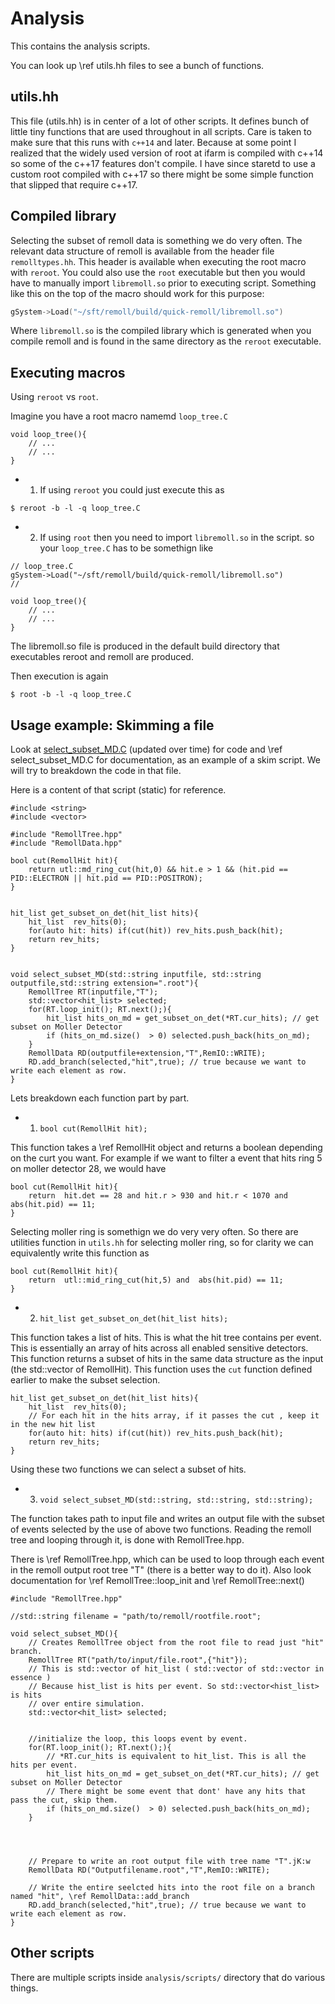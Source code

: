 # Analysis
This contains the analysis scripts.

You can look up \ref utils.hh files to see a bunch of functions.

## utils.hh
This file (utils.hh) is in center of a lot of other scripts. It defines bunch of little tiny functions that are used throughout in all scripts.
Care is taken to make sure that this runs with `c++14` and later. Because at some point I realized that the widely used version of root
at ifarm is compiled with c++14 so some of the c++17 features don't compile. I have since staretd to use a custom root compiled with c++17
 so there might be some simple function that slipped that require c++17.


## Compiled library

Selecting the subset of remoll data is something we do very often. The relevant data structure of remoll is available from the header
file `remolltypes.hh`. This header is available when executing the root macro with `reroot`. You could also use the `root` executable
but then you would have to manually import `libremoll.so` prior to executing script. Something like this on the top of the macro should
work for this purpose:
```cpp
gSystem->Load("~/sft/remoll/build/quick-remoll/libremoll.so")
```

Where `libremoll.so` is the compiled library which is generated when you compile remoll and is found in the same directory as the `reroot`
executable.



## Executing  macros
Using `reroot` vs `root`.

Imagine you have a root macro namemd `loop_tree.C`

```{cpp}
void loop_tree(){
    // ...
    // ...
}
```

- 1. If using `reroot` you could just execute this as 

```{bash}
$ reroot -b -l -q loop_tree.C
```

 - 2. If using `root` then you need to import `libremoll.so` in the script. so your `loop_tree.C` has to be somethign like
```{cpp}
// loop_tree.C
gSystem->Load("~/sft/remoll/build/quick-remoll/libremoll.so")
//

void loop_tree(){
    // ...
    // ...
}

```
The libremoll.so file is produced in the default build directory  that executables reroot  and remoll are produced.


Then execution is again

```{bash}
$ root -b -l -q loop_tree.C
```


## Usage example: Skimming a file
Look at  [select_subset_MD.C](https://github.com/pranphy/moller-simana/blob/master/analysis/script/select_subset_MD.C) (updated over time) for code and \ref select_subset_MD.C for documentation, as an example of a skim script. We will try to breakdown the code in that file.

Here is a content of that script (static) for reference.
```{cpp}
#include <string>
#include <vector>

#include "RemollTree.hpp"
#include "RemollData.hpp"

bool cut(RemollHit hit){
    return utl::md_ring_cut(hit,0) && hit.e > 1 && (hit.pid == PID::ELECTRON || hit.pid == PID::POSITRON);
}


hit_list get_subset_on_det(hit_list hits){
    hit_list  rev_hits(0);
    for(auto hit: hits) if(cut(hit)) rev_hits.push_back(hit);
    return rev_hits;
}


void select_subset_MD(std::string inputfile, std::string outputfile,std::string extension=".root"){
    RemollTree RT(inputfile,"T");
    std::vector<hit_list> selected;
    for(RT.loop_init(); RT.next();){
        hit_list hits_on_md = get_subset_on_det(*RT.cur_hits); // get subset on Moller Detector
        if (hits_on_md.size()  > 0) selected.push_back(hits_on_md);
    }
    RemollData RD(outputfile+extension,"T",RemIO::WRITE);
    RD.add_branch(selected,"hit",true); // true because we want to write each element as row.
}
```

Lets breakdown each function part by part.

 - 1. `bool cut(RemollHit hit);`

This function takes a \ref RemollHit object and returns a boolean depending on the curt you want.
For example if we want to filter a event that hits ring 5  on moller detector 28, we would have
```{cpp}
bool cut(RemollHit hit){
    return  hit.det == 28 and hit.r > 930 and hit.r < 1070 and abs(hit.pid) == 11;
}
```

Selecting moller ring is somethign we do very very often. So there are utilities function in `utils.hh` 
for selecting moller ring, so for clarity we can equivalently write this function as
```{cpp}
bool cut(RemollHit hit){
    return  utl::mid_ring_cut(hit,5) and  abs(hit.pid) == 11;
}
```

 - 2. `hit_list get_subset_on_det(hit_list hits);`

This function takes a list of hits. This is what the hit tree contains per event. This is essentially an
array of hits across all enabled sensitive detectors. This function returns a subset of hits in the same
data structure as the input (the std::vector of RemollHit). This function uses the `cut` function defined earlier
to make the subset selection.

```{cpp}
hit_list get_subset_on_det(hit_list hits){
    hit_list  rev_hits(0);
    // For each hit in the hits array, if it passes the cut , keep it in the new hit list
    for(auto hit: hits) if(cut(hit)) rev_hits.push_back(hit);
    return rev_hits;
}
```
Using these two functions we can select a subset of hits.


 - 3. `void select_subset_MD(std::string, std::string, std::string);`

The function takes path to input file and writes an output file with 
the subset of events selected by the use of above two functions.
Reading the remoll tree and looping through it, is done with RemollTree.hpp.

There is \ref RemollTree.hpp, which can be used to loop through each event in the remoll output root tree "T" (there is a better way to do 
it). Also look documentation for \ref RemollTree::loop_init and \ref RemollTree::next()

```{cpp}
#include "RemollTree.hpp"

//std::string filename = "path/to/remoll/rootfile.root";

void select_subset_MD(){
    // Creates RemollTree object from the root file to read just "hit" branch.
    RemollTree RT("path/to/input/file.root",{"hit"});
    // This is std::vector of hit_list ( std::vector of std::vector in essence )
    // Because hist_list is hits per event. So std::vector<hist_list> is hits 
    // over entire simulation.
    std::vector<hit_list> selected;


    //initialize the loop, this loops event by event.
    for(RT.loop_init(); RT.next();){
        // *RT.cur_hits is equivalent to hit_list. This is all the hits per event.
        hit_list hits_on_md = get_subset_on_det(*RT.cur_hits); // get subset on Moller Detector
        // There might be some event that dont' have any hits that pass the cut, skip them.
        if (hits_on_md.size()  > 0) selected.push_back(hits_on_md);
    }


    

    // Prepare to write an root output file with tree name "T".jK:w
    RemollData RD("Outputfilename.root","T",RemIO::WRITE);

    // Write the entire seelcted hits into the root file on a branch named "hit", \ref RemollData::add_branch
    RD.add_branch(selected,"hit",true); // true because we want to write each element as row.
}
```


## Other scripts
There are multiple scripts  inside `analysis/scripts/` directory that do various things.

